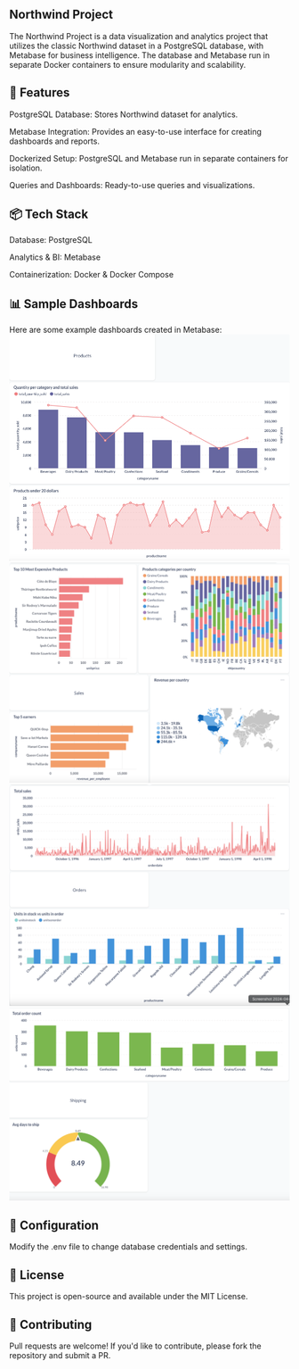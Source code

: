 ## Northwind Project

The Northwind Project is a data visualization and analytics project that utilizes the classic Northwind dataset in a PostgreSQL database, with Metabase for business intelligence. The database and Metabase run in separate Docker containers to ensure modularity and scalability.



## 🚀 Features

PostgreSQL Database: Stores Northwind dataset for analytics.

Metabase Integration: Provides an easy-to-use interface for creating dashboards and reports.

Dockerized Setup: PostgreSQL and Metabase run in separate containers for isolation.

Queries and Dashboards: Ready-to-use queries and visualizations.

## 📦 Tech Stack

Database: PostgreSQL

Analytics & BI: Metabase

Containerization: Docker & Docker Compose


## 📊 Sample Dashboards

Here are some example dashboards created in Metabase:
![Dashboard 1](dashboard_1.png)
![Dashboard 2](dashboard2.png)
![Dashboard 3](dashboard3.png)
![Dashboard 4](dashboard4.png)


## 🔧 Configuration

Modify the .env file to change database credentials and settings.

## 📜 License

This project is open-source and available under the MIT License.

## 🤝 Contributing

Pull requests are welcome! If you'd like to contribute, please fork the repository and submit a PR.
